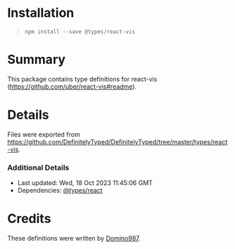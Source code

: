 # Installation
> `npm install --save @types/react-vis`

# Summary
This package contains type definitions for react-vis (https://github.com/uber/react-vis#readme).

# Details
Files were exported from https://github.com/DefinitelyTyped/DefinitelyTyped/tree/master/types/react-vis.

### Additional Details
 * Last updated: Wed, 18 Oct 2023 11:45:06 GMT
 * Dependencies: [@types/react](https://npmjs.com/package/@types/react)

# Credits
These definitions were written by [Domino987](https://github.com/Domino987).
